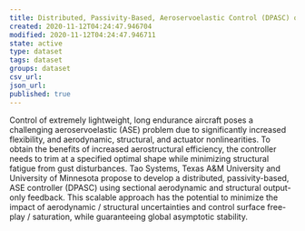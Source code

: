 ```yaml
---
title: Distributed, Passivity-Based, Aeroservoelastic Control (DPASC) of Structurally Efficient Aircraft in the Presence of Gusts, Phase II
created: 2020-11-12T04:24:47.946704
modified: 2020-11-12T04:24:47.946711
state: active
type: dataset
tags: dataset
groups: dataset
csv_url: 
json_url: 
published: true
---
```

Control of extremely lightweight, long endurance aircraft poses a challenging aeroservoelastic (ASE) problem due to significantly increased flexibility, and aerodynamic, structural, and actuator nonlinearities. To obtain the benefits of increased aerostructural efficiency, the controller needs to trim at a specified optimal shape while minimizing structural fatigue from gust disturbances. Tao Systems, Texas A&M University and University of Minnesota propose to develop a distributed, passivity-based, ASE controller (DPASC) using sectional aerodynamic and structural output-only feedback. This scalable approach has the potential to minimize the impact of aerodynamic / structural uncertainties and control surface free-play / saturation, while guaranteeing global asymptotic stability.
